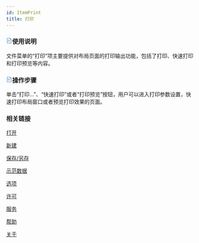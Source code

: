 ```yaml
---
id: ItemPrint
title: 打印
---
```

### ![](../img/read.gif)使用说明

文件菜单的“打印”项主要提供对布局页面的打印输出功能，包括了打印、快速打印和打印预览等内容。

### ![](../img/read.gif)操作步骤

单击“打印...”、“快速打印”或者“打印预览”按钮，用户可以进入打印参数设置，快速打印布局窗口或者预览打印效果的页面。

###  相关链接

 [打开](ItemOpen)

 [新建](ItemNew)

 [保存/另存](ItemSave)

 [示范数据](ItemSampleData)

 [选项](ItemDeskproOption)

 [许可](ItemLicense)

 [服务](OnlineAddress)

 [帮助](ItemHelp)

 [关于](About)

